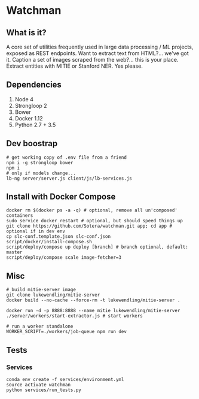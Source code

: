 # Watchman

## What is it?

A core set of utilities frequently used in large data processing / ML projects, exposed as REST endpoints. Want to extract text from HTML?... we've got it. Caption a set of images scraped from the web?... this is your place. Extract entities with MITIE or Stanford NER. Yes please.

## Dependencies

1. Node 4
1. Strongloop 2
1. Bower
1. Docker 1.12
1. Python 2.7 + 3.5

## Dev boostrap

```
# get working copy of .env file from a friend
npm i -g strongloop bower
npm i
# only if models change...
lb-ng server/server.js client/js/lb-services.js
```

## Install with Docker Compose

```
docker rm $(docker ps -a -q) # optional, remove all un'composed' containers
sudo service docker restart # optional, but should speed things up
git clone https://github.com/Sotera/watchman.git app; cd app # optional if in dev env
cp slc-conf.template.json slc-conf.json
script/docker/install-compose.sh
script/deploy/compose up deploy [branch] # branch optional, default: master
script/deploy/compose scale image-fetcher=3
```

## Misc

```
# build mitie-server image
git clone lukewendling/mitie-server
docker build --no-cache --force-rm -t lukewendling/mitie-server .

docker run -d -p 8888:8888 --name mitie lukewendling/mitie-server
./server/workers/start-extractor.js # start workers
```

```
# run a worker standalone
WORKER_SCRIPT=./workers/job-queue npm run dev
```

## Tests

### Services

```
conda env create -f services/environment.yml
source activate watchman
python services/run_tests.py
```
